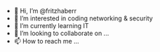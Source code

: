 - 👋 Hi, I’m @fritzhaberr
- 👀 I’m interested in coding networking & security
- 🌱 I’m currently learning IT
- 💞️ I’m looking to collaborate on ...
- 📫 How to reach me ...

<!---
fritzhaberr/fritzhaberr is a ✨ special ✨ repository because its `README.md` (this file) appears on your GitHub profile.
You can click the Preview link to take a look at your changes.
--->
